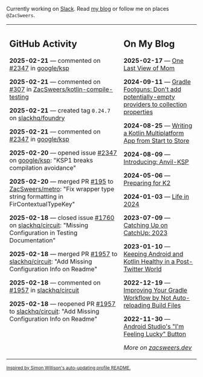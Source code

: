 Currently working on [Slack](https://slack.com/). Read [my blog](https://zacsweers.dev/) or follow me on places `@ZacSweers`.

<table><tr><td valign="top" width="60%">

## GitHub Activity
<!-- githubActivity starts -->
**2025-02-21** — commented on [#2347](https://github.com/google/ksp/issues/2347#issuecomment-2675578720) in [google/ksp](https://github.com/google/ksp)

**2025-02-21** — commented on [#307](https://github.com/ZacSweers/kotlin-compile-testing/issues/307#issuecomment-2675575429) in [ZacSweers/kotlin-compile-testing](https://github.com/ZacSweers/kotlin-compile-testing)

**2025-02-21** — created tag `0.24.7` on [slackhq/foundry](https://github.com/slackhq/foundry)

**2025-02-21** — commented on [#2347](https://github.com/google/ksp/issues/2347#issuecomment-2675247581) in [google/ksp](https://github.com/google/ksp)

**2025-02-20** — opened issue [#2347](https://github.com/google/ksp/issues/2347) on [google/ksp](https://github.com/google/ksp): "KSP1 breaks compilation avoidance"

**2025-02-20** — merged PR [#195](https://github.com/ZacSweers/metro/pull/195) to [ZacSweers/metro](https://github.com/ZacSweers/metro): "Fix wrapper type string formatting in FirContextualTypeKey"

**2025-02-18** — closed issue [#1760](https://github.com/slackhq/circuit/issues/1760) on [slackhq/circuit](https://github.com/slackhq/circuit): "Missing Configuration in Testing Documentation"

**2025-02-18** — merged PR [#1957](https://github.com/slackhq/circuit/pull/1957) to [slackhq/circuit](https://github.com/slackhq/circuit): "Add Missing Configuration Info on Readme"

**2025-02-18** — commented on [#1957](https://github.com/slackhq/circuit/pull/1957#issuecomment-2665972497) in [slackhq/circuit](https://github.com/slackhq/circuit)

**2025-02-18** — reopened PR [#1957](https://github.com/slackhq/circuit/pull/1957) to [slackhq/circuit](https://github.com/slackhq/circuit): "Add Missing Configuration Info on Readme"
<!-- githubActivity ends -->
</td><td valign="top" width="40%">

## On My Blog
<!-- blog starts -->
**2025-02-17** — [One Last View of Mom](https://www.zacsweers.dev/one-last-view-of-mom/)

**2024-09-11** — [Gradle Footguns: Don't add potentially-empty providers to collection properties](https://www.zacsweers.dev/gradle-footgun-adding-empty-providers-to-collection-properties/)

**2024-08-25** — [Writing a Kotlin Multiplatform App from Start to Store](https://www.zacsweers.dev/writing-a-kotlin-multiplatform-app-from-start-to-store/)

**2024-08-09** — [Introducing: Anvil-KSP](https://www.zacsweers.dev/introducing-anvil-ksp/)

**2024-05-06** — [Preparing for K2](https://www.zacsweers.dev/preparing-for-k2/)

**2024-01-03** — [Life in 2024](https://www.zacsweers.dev/life-in-2024/)

**2023-07-09** — [Catching Up on CatchUp: 2023](https://www.zacsweers.dev/catching-up-on-catchup-2023/)

**2023-01-10** — [Keeping Android and Kotlin Healthy in a Post-Twitter World](https://www.zacsweers.dev/keeping-android-healthy/)

**2022-12-19** — [Improving Your Gradle Workflow by Not Auto-reloading Build Files](https://www.zacsweers.dev/improving-your-workflow-by-not-auto-reloading-build-files/)

**2022-11-30** — [Android Studio's "I'm Feeling Lucky" Button](https://www.zacsweers.dev/android-studios-im-feeling-lucky-button/)
<!-- blog ends -->
_More on [zacsweers.dev](https://zacsweers.dev/)_
</td></tr></table>

<sub><a href="https://simonwillison.net/2020/Jul/10/self-updating-profile-readme/">Inspired by Simon Willison's auto-updating profile README.</a></sub>
